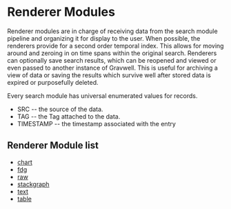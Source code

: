 # Renderer Modules

Renderer modules are in charge of receiving data from the search module pipeline and organizing it for display to the user. When possible, the renderers provide for a second order temporal index. This allows for moving around and zeroing in on time spans within the original search. Renderers can optionally save search results, which can be reopened and viewed or even passed to another instance of Gravwell. This is useful for archiving a view of data or saving the results which survive well after stored data is expired or purposefully deleted.

Every search module has universal enumerated values for records.

* SRC -- the source of the data.
* TAG -- the Tag attached to the data.
* TIMESTAMP -- the timestamp associated with the entry

## Renderer Module list

* [chart](chart/chart.md)
* [fdg](fdg/fdg.md)
* [raw](raw/raw.md)
* [stackgraph](stackgraph/stackgraph.md)
* [text](text/text.md)
* [table](table/table.md)
